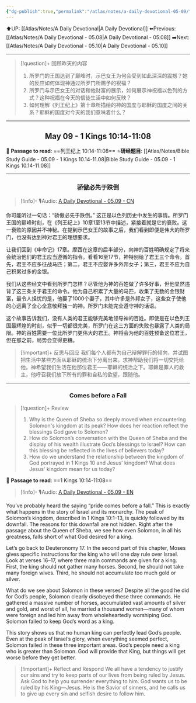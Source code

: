 ```yaml
---
{"dg-publish":true,"permalink":"/atlas/notes/a-daily-devotional-05-09/","noteIcon":""}
---
```


 ⬆️UP: [[Atlas/Notes/A Daily Devotional\|A Daily Devotional]]
⬅️Previous: [[Atlas/Notes/A Daily Devotional - 05.08\|A Daily Devotional - 05.08]]
➡️Next: [[Atlas/Notes/A Daily Devotional - 05.10\|A Daily Devotional - 05.10]]

---

> [!question]+ 回顾昨天的内容
> 1. ⁠所罗门的王国达到了巅峰时，示巴女王为何会受到如此深深的震撼？她的反应如何体现神通过所罗门所赐予的祝福？
> 2. 所罗门与示巴女王的对话和他财富的展示，如何展示神祝福以色列的方式？这种祝福在今天的信徒生活中如何反映？
> 3. 如何理解《列王纪上》第十章所描绘的神的国度与耶稣的国度之间的关系？耶稣的国度对今天的我们意味着什么？

---
## <center>May 09 -  1 Kings 10:14-11:08</center>

📖 **Passage to read**: ==列王纪上 10:14-11:08==
⭐**研经题目**: [[Atlas/Notes/Bible Study Guide - 05.09 - 1 Kings 10.14-11.08\|Bible Study Guide - 05.09 - 1 Kings 10.14-11.08]]

---
### <center>骄傲必先于跌倒</center>

> [!info]- 🎙️Audio: [A Daily Devotional - 05.09 - CN]()

你可能听过一句话：“骄傲必先于跌倒。” 这正是以色列历史中发生的事情。所罗门王国的巅峰时刻，在《列王纪上》10章1至13节中描述，紧接着就是它的衰败。这一衰败的原因并不神秘。在提到示巴女王的故事之后，我们看到即便是伟大的所罗门，也没有达到神对君王的理想要求。

让我们回到《申命记》17章。摩西在这章的后半部分，向神的百姓明确规定了将来会统治他们的君王应当遵循的指令。看看16至17节，神特别给了君王三个命令。首先，君王不应多征战马匹；第二，君王不应娶许多外邦女子；第三，君王不应为自己积累过多的金银。

我们从这些经文中看到所罗门怎样？尽管他为神的百姓做了许多好事，但他显然违背了这三条关于君王的命令。他为自己积累了大量的马匹，收集了无数的金银财富，最令人担忧的是，他娶了1000个妻子，其中许多是外邦女子，这些女子使他的心远离了全心全意敬拜独一的神。所罗门未能完全遵守神的话语。

这个故事告诉我们，没有人类的君王能够完美地领导神的百姓。即使是在以色列王国最辉煌的时刻，似乎一切都很完美，所罗门在这三方面的失败也暴露了人类的局限。神的百姓需要一位比所罗门更伟大的君王。神将会为他的百姓预备这位君王，但在那之前，局势会变得更糟。

> [!important]+ 反思与回应
我们每个人都有为自己辩解罪行的倾向，并试图把生活中某些方面从耶稣的统治下分离出来。求神帮助我们将一切交托给他。神希望我们生活在他那位君王——耶稣的统治之下。耶稣是罪人的救主，他呼召我们放下所有的罪和自私的欲望，跟随他。


---
### <center>Comes before a Fall</center>

> [!question]+ Review
> 1. ⁠Why is the Queen of Sheba so deeply moved when encountering Solomon's kingdom at its peak? How does her reaction reflect the blessings God gave to Solomon?
> 2. How do Solomon’s conversation with the Queen of Sheba and the display of his wealth illustrate God’s blessings to Israel? How can this blessing be reflected in the lives of believers today?
> 3. ⁠How do we understand the relationship between the kingdom of God portrayed in 1 Kings 10 and Jesus' kingdom? What does Jesus' kingdom mean for us today?

📖 **Passage to read**: ==1 Kings 10:14-11:08==

> [!info]- 🎙️Audio: [A Daily Devotional - 05.09 - EN]()  

You’ve probably heard the saying “pride comes before a fall.” This is exactly what happens in the story of Israel and its monarchy. The peak of Solomon’s kingdom, described in 1 Kings 10:1–13, is quickly followed by its downfall. The reasons for this downfall are not hidden. Right after the passage about the Queen of Sheba, we see how even Solomon, in all his greatness, falls short of what God desired for a king.

Let’s go back to Deuteronomy 17. In the second part of this chapter, Moses gives specific instructions for the king who will one day rule over Israel. Look at verses 16–17, where three main commands are given for a king. First, the king should not gather many horses. Second, he should not take many foreign wives. Third, he should not accumulate too much gold or silver.

What do we see about Solomon in these verses? Despite all the good he did for God’s people, Solomon clearly disobeyed these three commands. He gathered a massive number of horses, accumulated vast amounts of silver and gold, and worst of all, he married a thousand women—many of whom were foreign and led him away from wholeheartedly worshiping God. Solomon failed to keep God’s word as a king.

This story shows us that no human king can perfectly lead God’s people. Even at the peak of Israel’s glory, when everything seemed perfect, Solomon failed in these three important areas. God’s people need a king who is greater than Solomon. God will provide that King, but things will get worse before they get better.

> [!important]+ Reflect and Respond
We all have a tendency to justify our sins and try to keep parts of our lives from being ruled by Jesus. Ask God to help you surrender everything to him. God wants us to be ruled by his King—Jesus. He is the Savior of sinners, and he calls us to give up every sin and selfish desire to follow him.








 


































